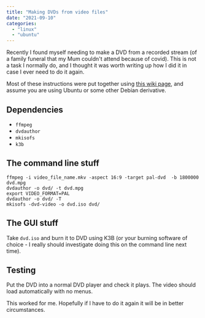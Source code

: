 ```yaml
---
title: "Making DVDs from video files"
date: "2021-09-10"
categories: 
  - "linux"
  - "ubuntu"
---
```


Recently I found myself needing to make a DVD from a recorded stream (of a family funeral that my Mum couldn't attend because of covid). This is not a task I normally do, and I thought it was worth writing up how I did it in case I ever need to do it again.

Most of these instructions were put together using [this wiki page](https://docs.salixos.org/wiki/How_to_create_a_video_DVD_from_the_command_line), and assume you are using Ubuntu or some other Debian derivative.

## Dependencies

- `ffmpeg`
- `dvdauthor`
- `mkisofs`
- `k3b`

## The command line stuff

```
ffmpeg -i video_file_name.mkv -aspect 16:9 -target pal-dvd  -b 1800000 dvd.mpg
dvdauthor -o dvd/ -t dvd.mpg
export VIDEO_FORMAT=PAL
dvdauthor -o dvd/ -T
mkisofs -dvd-video -o dvd.iso dvd/
```

## The GUI stuff

Take `dvd.iso` and burn it to DVD using K3B (or your burning software of choice - I really should investigate doing this on the command line next time).

## Testing

Put the DVD into a normal DVD player and check it plays. The video should load automatically with no menus.

This worked for me. Hopefully if I have to do it again it will be in better circumstances.
